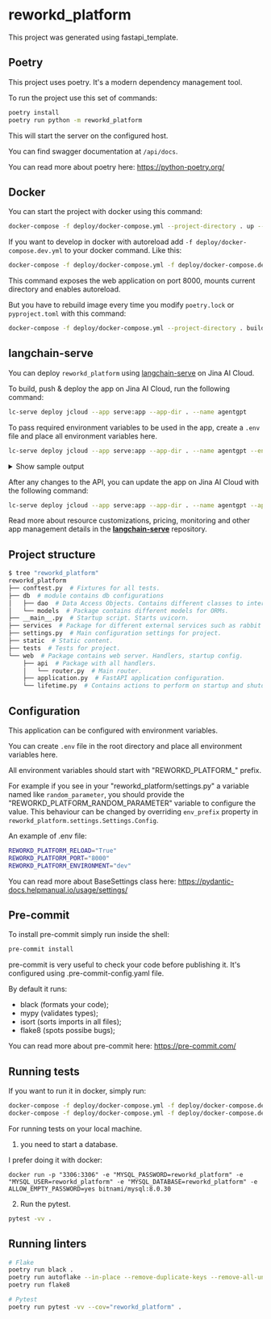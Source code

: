 # reworkd_platform

This project was generated using fastapi_template.

## Poetry

This project uses poetry. It's a modern dependency management
tool.

To run the project use this set of commands:

```bash
poetry install
poetry run python -m reworkd_platform
```

This will start the server on the configured host.

You can find swagger documentation at `/api/docs`.

You can read more about poetry here: https://python-poetry.org/

## Docker

You can start the project with docker using this command:

```bash
docker-compose -f deploy/docker-compose.yml --project-directory . up --build
```

If you want to develop in docker with autoreload add `-f deploy/docker-compose.dev.yml` to your docker command.
Like this:

```bash
docker-compose -f deploy/docker-compose.yml -f deploy/docker-compose.dev.yml --project-directory . up --build
```

This command exposes the web application on port 8000, mounts current directory and enables autoreload.

But you have to rebuild image every time you modify `poetry.lock` or `pyproject.toml` with this command:

```bash
docker-compose -f deploy/docker-compose.yml --project-directory . build
```

## langchain-serve

You can deploy `reworkd_platform` using [langchain-serve](https://github.com/jina-ai/langchain-serve) on Jina AI Cloud.

To build, push & deploy the app on Jina AI Cloud, run the following command:

```bash
lc-serve deploy jcloud --app serve:app --app-dir . --name agentgpt
```

To pass required environment variables to be used in the app, create a `.env` file and place all environment variables here.

```bash
lc-serve deploy jcloud --app serve:app --app-dir . --name agentgpt --env .env
```

<details>
<summary>Show sample output</summary>

```text
╭──────────────┬─────────────────────────────────────────────────────────────────────────────────────╮
│ App ID       │                                 agentgpt-cd6f71772c                                 │
├──────────────┼─────────────────────────────────────────────────────────────────────────────────────┤
│ Phase        │                                       Serving                                       │
├──────────────┼─────────────────────────────────────────────────────────────────────────────────────┤
│ Endpoint     │                      https://agentgpt-cd6f71772c.wolf.jina.ai                       │
├──────────────┼─────────────────────────────────────────────────────────────────────────────────────┤
│ App logs     │                               https://cloud.jina.ai/                                │
├──────────────┼─────────────────────────────────────────────────────────────────────────────────────┤
│ Swagger UI   │                    https://agentgpt-cd6f71772c.wolf.jina.ai/docs                    │
├──────────────┼─────────────────────────────────────────────────────────────────────────────────────┤
│ OpenAPI JSON │                https://agentgpt-cd6f71772c.wolf.jina.ai/openapi.json                │
╰──────────────┴─────────────────────────────────────────────────────────────────────────────────────╯
```

</details>


After any changes to the API, you can update the app on Jina AI Cloud with the following command:

```bash
lc-serve deploy jcloud --app serve:app --app-dir . --name agentgpt --app-id <APP-ID> 
```

Read more about resource customizations, pricing, monitoring and other app management details in the **[langchain-serve](https://github.com/jina-ai/langchain-serve)** repository.


## Project structure

```bash
$ tree "reworkd_platform"
reworkd_platform
├── conftest.py  # Fixtures for all tests.
├── db  # module contains db configurations
│   ├── dao  # Data Access Objects. Contains different classes to interact with database.
│   └── models  # Package contains different models for ORMs.
├── __main__.py  # Startup script. Starts uvicorn.
├── services  # Package for different external services such as rabbit or redis etc.
├── settings.py  # Main configuration settings for project.
├── static  # Static content.
├── tests  # Tests for project.
└── web  # Package contains web server. Handlers, startup config.
    ├── api  # Package with all handlers.
    │   └── router.py  # Main router.
    ├── application.py  # FastAPI application configuration.
    └── lifetime.py  # Contains actions to perform on startup and shutdown.
```

## Configuration

This application can be configured with environment variables.

You can create `.env` file in the root directory and place all
environment variables here. 

All environment variables should start with "REWORKD_PLATFORM_" prefix.

For example if you see in your "reworkd_platform/settings.py" a variable named like
`random_parameter`, you should provide the "REWORKD_PLATFORM_RANDOM_PARAMETER" 
variable to configure the value. This behaviour can be changed by overriding `env_prefix` property
in `reworkd_platform.settings.Settings.Config`.

An example of .env file:
```bash
REWORKD_PLATFORM_RELOAD="True"
REWORKD_PLATFORM_PORT="8000"
REWORKD_PLATFORM_ENVIRONMENT="dev"
```

You can read more about BaseSettings class here: https://pydantic-docs.helpmanual.io/usage/settings/

## Pre-commit

To install pre-commit simply run inside the shell:
```bash
pre-commit install
```

pre-commit is very useful to check your code before publishing it.
It's configured using .pre-commit-config.yaml file.

By default it runs:
* black (formats your code);
* mypy (validates types);
* isort (sorts imports in all files);
* flake8 (spots possibe bugs);


You can read more about pre-commit here: https://pre-commit.com/


## Running tests

If you want to run it in docker, simply run:

```bash
docker-compose -f deploy/docker-compose.yml -f deploy/docker-compose.dev.yml --project-directory . run --build --rm api pytest -vv .
docker-compose -f deploy/docker-compose.yml -f deploy/docker-compose.dev.yml --project-directory . down
```

For running tests on your local machine.
1. you need to start a database.

I prefer doing it with docker:
```
docker run -p "3306:3306" -e "MYSQL_PASSWORD=reworkd_platform" -e "MYSQL_USER=reworkd_platform" -e "MYSQL_DATABASE=reworkd_platform" -e ALLOW_EMPTY_PASSWORD=yes bitnami/mysql:8.0.30
```


2. Run the pytest.
```bash
pytest -vv .
```

## Running linters
```bash
# Flake
poetry run black .
poetry run autoflake --in-place --remove-duplicate-keys --remove-all-unused-imports -r .
poetry run flake8

# Pytest
poetry run pytest -vv --cov="reworkd_platform" .
```
